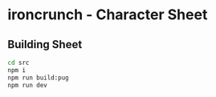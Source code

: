 # ironcrunch - Character Sheet
## Building Sheet
```bash
cd src
npm i
npm run build:pug
npm run dev
```